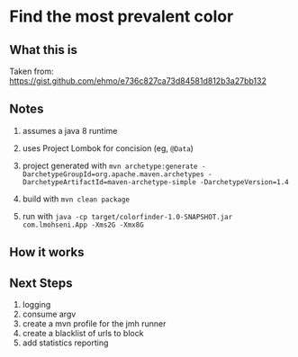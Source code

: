 
Find the most prevalent color 
==============================

What this is
------------
Taken from:  https://gist.github.com/ehmo/e736c827ca73d84581d812b3a27bb132

Notes
---
1. assumes a java 8 runtime
1. uses Project Lombok for concision (eg, `@Data`)
1. project generated with
`mvn archetype:generate -DarchetypeGroupId=org.apache.maven.archetypes -DarchetypeArtifactId=maven-archetype-simple -DarchetypeVersion=1.4`

1. build with `mvn clean package`
1. run with `java -cp target/colorfinder-1.0-SNAPSHOT.jar com.lmohseni.App -Xms2G -Xmx8G`

How it works
----------------------


Next Steps
----

1. logging
1. consume argv
1. create a mvn profile for the jmh runner
1. create a blacklist of urls to block
1. add statistics reporting
